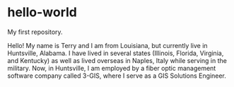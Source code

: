 # hello-world
My first repository.

Hello! My name is Terry and I am from Louisiana, but currently live in Huntsville, Alabama. I have lived in several states (Illinois, Florida, Virginia, and Kentucky) as well as lived overseas in Naples, Italy while serving in the military. Now, in Huntsville, I am employed by a fiber optic management software company called 3-GIS, where I serve as a GIS Solutions Engineer.
